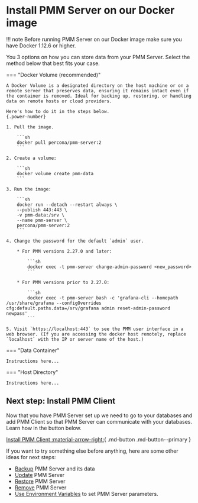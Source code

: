# Install PMM Server on our Docker image

!!! note
    Before running PMM Server on our Docker image make sure you have Docker 1.12.6 or higher.

You 3 options on how you can store data from your PMM Server. Select the method below that best fits your case.

=== "Docker Volume (recommended)"
    
    A Docker Volume is a designated directory on the host machine or on a remote server that preserves data, ensuring it remains intact even if the container is removed. Ideal for backing up, restoring, or handling data on remote hosts or cloud providers.

    Here's how to do it in the steps below.
    {.power-number}

    1. Pull the image.

        ```sh
        docker pull percona/pmm-server:2
        ```

    2. Create a volume:

        ```sh
        docker volume create pmm-data
        ```

    3. Run the image:

        ```sh
        docker run --detach --restart always \
        --publish 443:443 \
        -v pmm-data:/srv \
        --name pmm-server \
        percona/pmm-server:2
        ```
        
    4. Change the password for the default `admin` user.

        * For PMM versions 2.27.0 and later:

            ```sh
            docker exec -t pmm-server change-admin-password <new_password>
            ```

        * For PMM versions prior to 2.27.0:

            ```sh
            docker exec -t pmm-server bash -c 'grafana-cli --homepath /usr/share/grafana --configOverrides cfg:default.paths.data=/srv/grafana admin reset-admin-password newpass'
            ```

    5. Visit `https://localhost:443` to see the PMM user interface in a web browser. (If you are accessing the docker host remotely, replace `localhost` with the IP or server name of the host.)

=== "Data Container"

    Instructions here...

=== "Host Directory"

    Instructions here...

## Next step: Install PMM Client

Now that you have PMM Server set up we need to go to your databases and add PMM Client so that PMM Server can communicate with your databases. Learn how in the button below.

[Install PMM Client :material-arrow-right:](#){ .md-button .md-button--primary }

If you want to try something else before anything, here are some other ideas for next steps:

- [Backup](#) PMM Server and its data
- [Update](#) PMM Server
- [Restore](#) PMM Server
- [Remove](#) PMM Server
- [Use Environment Variables](#) to set PMM Server parameters.